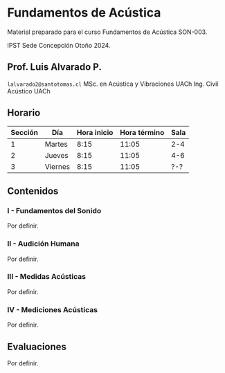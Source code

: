 # Fundamentos de Acústica

Material preparado para el curso Fundamentos de Acústica SON-003.

IPST Sede Concepción Otoño 2024.

## Prof. Luis Alvarado P.
`lalvarado2@santotomas.cl`
MSc. en Acústica y Vibraciones UACh
Ing. Civil Acústico UACh

## Horario

| Sección | Día | Hora inicio | Hora término | Sala |
| --- | --- | --- | --- | --- |
| 1 | Martes | 8:15 | 11:05 | 2-4 |
| 2 | Jueves | 8:15 | 11:05 | 4-6 |
| 3 | Viernes | 8:15 | 11:05 | ?-? |

## Contenidos

### I - Fundamentos del Sonido
Por definir.

### II - Audición Humana
Por definir.

### III - Medidas Acústicas
Por definir.

### IV - Mediciones Acústicas
Por definir.

## Evaluaciones
Por definir.
